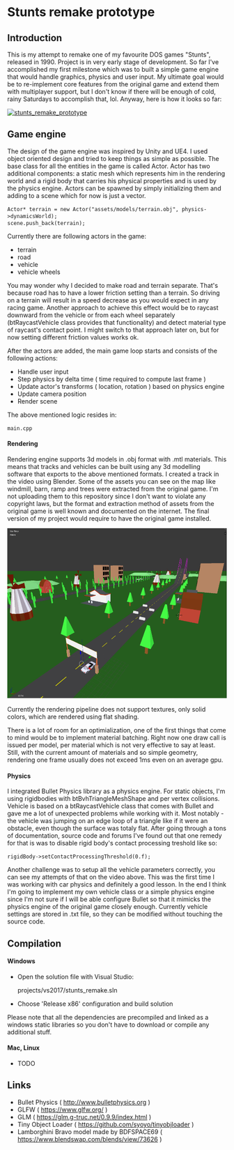 # Stunts remake prototype

## Introduction

This is my attempt to remake one of my favourite DOS games "Stunts", released in 1990. Project is in very early stage of development. So far I've accomplished my first milestone which was to built a simple game engine that would handle graphics, physics and user input. My ultimate goal would be to re-implement core features from the original game and extend them with multiplayer support, but I don't know if there will be enough of cold, rainy Saturdays to accomplish that, lol. Anyway, here is how it looks so far:

[![stunts_remake_prototype](http://img.youtube.com/vi/2EhJxc9mxs4/0.jpg)](http://www.youtube.com/watch?v=2EhJxc9mxs4 "stunts_remake_prototype")


## Game engine
The design of the game engine was inspired by Unity and UE4. I used object oriented design and tried to keep things as simple as possible. The base class for all the entities in the game is called Actor. Actor has two additional components: a static mesh which represents him in the rendering world and a rigid body that carries his physical properties and is used by the physics engine. Actors can be spawned by simply initializing them and adding to a scene which for now is just a vector.

	Actor* terrain = new Actor("assets/models/terrain.obj", physics->dynamicsWorld);
	scene.push_back(terrain);
    
Currently there are following actors in the game:
* terrain
* road
* vehicle
* vehicle wheels

You may wonder why I decided to make road and terrain separate. That's because road has to have a lower friction setting than a terrain. So driving on a terrain will result in a speed decrease as you would expect in any racing game. Another approach to achieve this effect would be to raycast downward from the vehicle or from each wheel separately (btRaycastVehicle class provides that functionality) and detect material type of raycast's contact point. I might switch to that approach later on, but for now setting different friction values works ok. 

After the actors are added, the main game loop starts and consists of the following actions:
* Handle user input
* Step physics by delta time ( time required to compute last frame )
* Update actor's transforms ( location, rotation ) based on physics engine
* Update camera position
* Render scene

The above mentioned logic resides in:

    main.cpp
   

#### Rendering
Rendering engine supports 3d models in .obj format with .mtl materials. This means that tracks and vehicles can be built using any 3d modelling software that exports to the above mentioned formats. I created a track in the video using Blender. Some of the assets you can see on the map like windmill, barn, ramp and trees were extracted from the original game. I'm not uploading them to this repository since I don't want to violate any copyright laws, but the format and extraction method of assets from the original game is well known and documented on the internet. The final version of my project would require to have the original game installed.

<img src="docs/map_blender.png" width="600" height="390">

Currently the rendering pipeline does not support textures, only solid colors, which are rendered using flat shading. 

There is a lot of room for an optimialization, one of the first things that come to mind would be to implement material batching. Right now one draw call is issued per model, per material which is not very effective to say at least. Still, with the current amount of materials and so simple geometry, rendering one frame usually does not exceed 1ms even on an average gpu. 


#### Physics
I integrated Bullet Physics library as a physics engine. For static objects, I'm using rigidbodies with btBvhTriangleMeshShape and per vertex collisions. Vehicle is based on a btRaycastVehicle class that comes with Bullet and gave me a lot of unexpected problems while working with it. Most notably - the vehicle was jumping on an edge loop of a triangle like if it were an obstacle, even though the surface was totaly flat. After going through a tons of documentation, source code and forums I've found out that one remedy for that is was to disable rigid body's contact processing treshold like so:
    
    rigidBody->setContactProcessingThreshold(0.f);

Another challenge was to setup all the vehicle parameters correctly, you can see my attempts of that on the video above. This was the first time I was working with car physics and definitely a good lesson. In the end I think I'm going to implement my own vehicle class or a simple physics engine since I'm not sure if I will be able configure Bullet so that it mimicks the physics engine of the original game closely enough. Currently vehicle settings are stored in .txt file, so they can be modified without touching the source code. 

## Compilation
#### Windows
* Open the solution file with Visual Studio: 


    projects/vs2017/stunts_remake.sln

* Choose 'Release x86' configuration and build solution

Please note that all the dependencies are precompiled and linked as a windows static libraries so you don't have to download or compile any additional stuff. 


#### Mac, Linux
* TODO


## Links

* Bullet Physics ( http://www.bulletphysics.org )
* GLFW ( https://www.glfw.org/ )
* GLM ( https://glm.g-truc.net/0.9.9/index.html )
* Tiny Object Loader ( https://github.com/syoyo/tinyobjloader )
* Lamborghini Bravo model made by BDFSPACE69 ( https://www.blendswap.com/blends/view/73626 )

